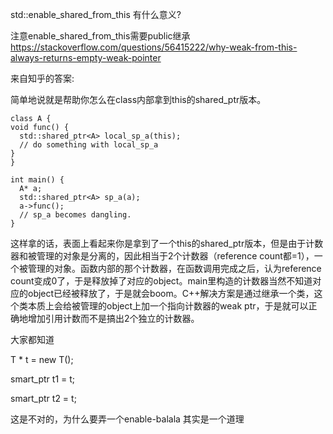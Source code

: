 std::enable_shared_from_this 有什么意义?

注意enable_shared_from_this需要public继承
https://stackoverflow.com/questions/56415222/why-weak-from-this-always-returns-empty-weak-pointer

来自知乎的答案:

简单地说就是帮助你怎么在class内部拿到this的shared_ptr版本。
```
class A {
void func() {
  std::shared_ptr<A> local_sp_a(this);
  // do something with local_sp_a
}
}

int main() {
  A* a;
  std::shared_ptr<A> sp_a(a);
  a->func();
  // sp_a becomes dangling.
}
```

这样拿的话，表面上看起来你是拿到了一个this的shared_ptr版本，但是由于计数器和被管理的对象是分离的，因此相当于2个计数器（reference count都=1），一个被管理的对象。函数内部的那个计数器，在函数调用完成之后，认为reference count变成0了，于是释放掉了对应的object。main里构造的计数器当然不知道对应的object已经被释放了，于是就会boom。C++解决方案是通过继承一个类，这个类本质上会给被管理的object上加一个指向计数器的weak ptr，于是就可以正确地增加引用计数而不是搞出2个独立的计数器。

大家都知道

T * t = new T();

smart_ptr<T> t1 = t;

smart_ptr<T> t2 = t;

这是不对的，为什么要弄一个enable-balala 其实是一个道理

